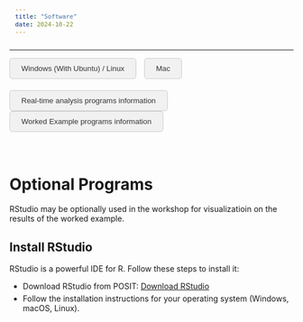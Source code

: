 ```yaml
---
title: "Software"
date: 2024-10-22
---
```


</div>

<hr>

<style>
  pre {
    font-size: 0.9em; /* Adjust to control the font size of the code */
    background-color: #2e2e2e; /* A subtle background for code */
    color: #f8f8f2;
    padding: 10px;
    border-radius: 4px;
  }

  h2, h3 {
    font-size: 1.5em;
  }

  .tab-button {
    padding: 10px 20px;
    background-color: #007BFF;
    color: black;
    border: none;
    cursor: pointer;
    margin-right: 10px;
    border-radius: 4px;
  }

  .tab-button:hover {
    background-color: #0056b3;
  }
</style>

<div style="margin-bottom: 20px;">
  <button id="windowsButton" class="tab-button" onclick="toggleSection('windows')">Windows (With Ubuntu) / Linux</button>
  <button id="macButton" class="tab-button" onclick="toggleSection('mac')">Mac</button>
</div>

<!-- Windows (With Ubuntu) / Linux Installation Section -->
<div id="windows" style="display:none;">
  <h2>Install Linux on Windows</h2>
  <p>If you’re using Windows, it’s highly recommended to set up a Linux environment (such as Ubuntu) through the Windows Subsystem for Linux (WSL). Follow these steps to get started:</p>

  <h3>Step 1: Open Command Prompt and Run WSL Installation</h3>
  <pre><code>
wsl --install
  </code></pre>
  <ul>
    <li>Follow the instructions to install the WSL virtual machine.</li>
    <li>You’ll be required to restart your computer during this process.</li>
    <li>After restarting, a terminal should appear.</li>
    <li>Set up a username and password for your new Ubuntu environment.</li>
  </ul>
  <p>If you need more details, visit the official website: <a href="https://learn.microsoft.com/en-us/windows/wsl/install">Install WSL</a></p>

  <h3>Step 2: Install Required Software Elements</h3>
  <p>Run the following commands to set up your session:</p>

  <h4>Add a complete library repository for Ubuntu</h4>
  <pre><code>
sudo add-apt-repository universe
sudo apt update
  </code></pre>

  <h4>Install the needed libraries</h4>
  <p>Use the following commands to install git, bzip2, bwa, samtools, and blast:</p>
  <pre><code>
sudo apt install git-all -y
sudo apt install bzip2 -y
sudo apt install bwa -y
sudo apt install samtools -y
sudo apt install ncbi-blast+ -y
  </code></pre>

  <p>You are all set. Continue to the <a href="../workflows">Workflow page</a> to begin the Worked Example.</p>
</div>

<!-- Mac Installation Section -->
<div id="mac" style="display:none;">
  <h2>Program Installation on a Mac using Homebrew</h2>

  <h3>Step 1: Install Homebrew</h3>
  <p>Homebrew ("brew" for short) is an open-source software package management system that simplifies the installation of software on MacOS. For more details visit <a href="https://brew.sh/">Homebrew</a>. To install Homebrew on your Mac, run the following command:</p>
  <pre><code>
/bin/bash -c "$(curl -fsSL https://raw.githubusercontent.com/Homebrew/install/HEAD/install.sh)"
  </code></pre>

  <p>Once installed, Homebrew will encourage you to "add it to your path". Use the commands provided by Homebrew, which look similar to these:</p>
  <pre><code>
echo 'eval "$(/opt/homebrew/bin/brew shellenv)"' >> /Users/<USERNAME>/.zprofile
eval "$(/opt/homebrew/bin/brew shellenv)"
  </code></pre>

  <h3>Step 2: Program Installation</h3>
  <p>You can now install `samtools`, `blastn`, and `bwa` using the following commands:</p>
  <pre><code>
brew install samtools
brew install blast
brew install bwa
  </code></pre>

  <p>To manually install BLAST, download the latest disk image (dmg) from the following link: <a href="https://ftp.ncbi.nlm.nih.gov/blast/executables/blast+/LATEST/">NCBI BLAST+ Download</a></p>

  <p>You are all set. We will begin the Worked Example in the field starting on the <a href="../workflows">Workflow page</a>.</p>
</div>

<script>
function toggleSection(section) {
  const windows = document.getElementById('windows');
  const mac = document.getElementById('mac');

  // Hide the other section
  if (section === 'windows') {
    mac.style.display = 'none';
  } else {
    windows.style.display = 'none';
  }

  // Toggle the selected section
  const selectedSection = document.getElementById(section);
  if (selectedSection.style.display === 'none' || selectedSection.style.display === '') {
    selectedSection.style.display = 'block';
  } else {
    selectedSection.style.display = 'none';
  }
}
</script>



</div>

<div style="margin-bottom: 20px;">
  <button id="realtimeButton" class="tab-button" onclick="showSection('realtime')">Real-time analysis programs information</button>
  <button id="workedExampleButton" class="tab-button" onclick="showSection('workedExample')">Worked Example programs information</button>
</div>

<!-- Real-time Analysis Programs Section -->
<div id="realtime" style="display:none;">

  **Description**: These are the programs you may need if you wish to replicate the analysis performed in the field on the data we generate with the Nanopore run. The participants do not need Dorado for the Worked Example they will be performing on their computers.

  ## Dorado

  **Description**: Dorado is a basecalling and alignment tool used for processing Oxford Nanopore sequencing data.

  **Website**: [Dorado GitHub](https://github.com/nanoporetech/dorado)

  **Installation**:

<pre><code>
# For Linux (generic)
  wget https://github.com/nanoporetech/dorado/releases/download/v0.7.3/dorado-0.7.3-linux-x64.tar.gz
  tar -xvzf dorado-0.7.3-linux-x64.tar.gz
  cd dorado-0.7.3-linux-x64/bin/
  export PATH=$PATH:$PWD

  # For MacOS (with Homebrew)
  brew install dorado

  # For MacOS (without Homebrew)
  wget https://github.com/nanoporetech/dorado/releases/download/v0.7.3/dorado-0.7.3-macos-x64.tar.gz
  tar -xzvf dorado-0.7.3-macos-x64.tar.gz
  cd dorado-0.7.3-macos-x64/bin/
  export PATH=$PATH:$PWD

  # For Windows (using WSL)
  wget https://github.com/nanoporetech/dorado/releases/download/v0.7.3/dorado-0.7.3-linux-x64.tar.gz
  tar -xvzf dorado-0.7.3-linux-x64.tar.gz
  cd dorado-0.7.3-linux-x64/bin/
  export PATH=$PATH:$PWD
</code></pre>

</div>

<!-- Program Information Section -->
<div id="workedExample" style="display:none;">

  **Description**: These are the programs everyone will need to complete the example that workshop participants will walk through.

  ## Program Information

  ## Samtools
  **Description**: Samtools is a suite of programs for interacting with high-throughput sequencing data. It is used for extracting unaligned reads and converting BAM files to FASTA.
  
  **Website**: [Samtools Website](http://www.htslib.org/)

  ## BLAST+
  **Description**: BLAST+ is a suite of tools to perform similarity searches against nucleotide and protein databases. It is widely used in bioinformatics for comparing sequence similarity.

  **Website**: [BLAST+ NCBI](https://blast.ncbi.nlm.nih.gov/Blast.cgi?PAGE_TYPE=BlastDocs&DOC_TYPE=Download)

  ## BWA
  **Description**: BWA (Burrows-Wheeler Aligner) is a software package for mapping low-divergent sequences against a large reference genome. It is commonly used in genome assembly and variant calling.

  **Website**: [BWA GitHub](https://github.com/lh3/bwa)

</div>

<style>
  .tab-button {
    background-color: #f1f1f1;
    border: 1px solid #ccc;
    color: #333;
    padding: 10px 20px;
    cursor: pointer;
    transition: background-color 0.3s ease;
    margin-right: 10px;
    border-radius: 5px;
  }

  .tab-button.active {
    background-color: #007bff;
    color: white;
    border-color: #007bff;
  }

  h3, h4 {
    margin-top: 20px;
    margin-bottom: 10px;
    font-size: 1.5em;
  }

  ul {
    margin-top: 5px;
  }

  li {
    margin-bottom: 5px;
  }
</style>

<script>
  function showSection(section) {
    document.getElementById('windows').style.display = 'none';
    document.getElementById('mac').style.display = 'none';
    document.getElementById('realtime').style.display = 'none';
    document.getElementById('workedExample').style.display = 'none';

    document.getElementById('windowsButton').classList.remove('active');
    document.getElementById('macButton').classList.remove('active');
    document.getElementById('realtimeButton').classList.remove('active');
    document.getElementById('workedExampleButton').classList.remove('active');

    if(section === 'windows') {
      document.getElementById('windows').style.display = 'block';
      document.getElementById('windowsButton').classList.add('active');
    } else if(section === 'mac') {
      document.getElementById('mac').style.display = 'block';
      document.getElementById('macButton').classList.add('active');
    } else if(section === 'realtime') {
      document.getElementById('realtime').style.display = 'block';
      document.getElementById('realtimeButton').classList.add('active');
    } else if(section === 'workedExample') {
      document.getElementById('workedExample').style.display = 'block';
      document.getElementById('workedExampleButton').classList.add('active');
    }
  }

  // Set default section to display
  showSection('windows');
</script>

<br>


# Optional Programs
RStudio may be optionally used in the workshop for visualizatioin on the results of the worked example. 
## Install RStudio

RStudio is a powerful IDE for R. Follow these steps to install it:

- Download RStudio from POSIT: [Download RStudio](https://posit.co/download/rstudio-desktop/)
- Follow the installation instructions for your operating system (Windows, macOS, Linux).

